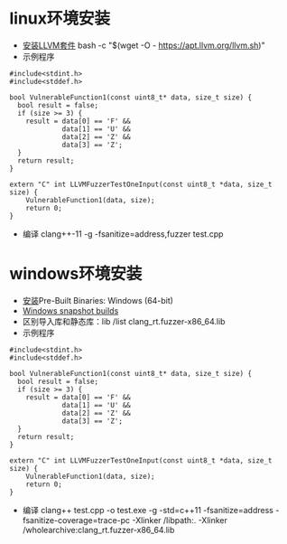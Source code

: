 # linux环境安装
- [安装LLVM套件](https://apt.llvm.org/)  bash -c "$(wget -O - https://apt.llvm.org/llvm.sh)"
- 示例程序
```
#include<stdint.h>
#include<stddef.h>

bool VulnerableFunction1(const uint8_t* data, size_t size) {
  bool result = false;
  if (size >= 3) {
    result = data[0] == 'F' &&
             data[1] == 'U' &&
             data[2] == 'Z' &&
             data[3] == 'Z';
  }
  return result;
}

extern "C" int LLVMFuzzerTestOneInput(const uint8_t *data, size_t size) {
    VulnerableFunction1(data, size);
    return 0;
}

```
- 编译 clang++-11 -g -fsanitize=address,fuzzer  test.cpp

# windows环境安装
- [安装](https://releases.llvm.org/download.html)Pre-Built Binaries: Windows (64-bit) 
- [Windows snapshot builds](https://llvm.org/builds/)
- 区别导入库和静态库：lib /list clang_rt.fuzzer-x86_64.lib
- 示例程序
```
#include<stdint.h>
#include<stddef.h>

bool VulnerableFunction1(const uint8_t* data, size_t size) {
  bool result = false;
  if (size >= 3) {
    result = data[0] == 'F' &&
             data[1] == 'U' &&
             data[2] == 'Z' &&
             data[3] == 'Z';
  }
  return result;
}

extern "C" int LLVMFuzzerTestOneInput(const uint8_t *data, size_t size) {
    VulnerableFunction1(data, size);
    return 0;
}

```
- 编译 clang++ test.cpp  -o test.exe -g -std=c++11 -fsanitize=address -fsanitize-coverage=trace-pc -Xlinker /libpath:. -Xlinker /wholearchive:clang_rt.fuzzer-x86_64.lib